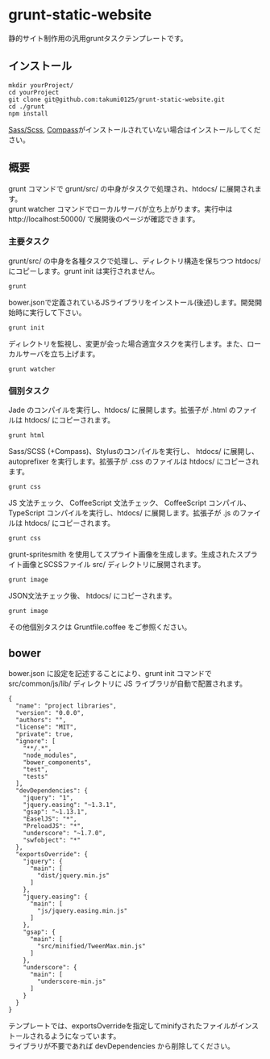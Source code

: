 grunt-static-website
===============================

静的サイト制作用の汎用gruntタスクテンプレートです。

## インストール
```
mkdir yourProject/
cd yourProject
git clone git@github.com:takumi0125/grunt-static-website.git
cd ./grunt
npm install
```
<a href="http://sass-lang.com/" target="_blank">Sass/Scss</a>, <a href="http://compass-style.org/" target="_blank">Compass</a>がインストールされていない場合はインストールしてください。

## 概要

grunt コマンドで grunt/src/ の中身がタスクで処理され、htdocs/ に展開されます。  
grunt watcher コマンドでローカルサーバが立ち上がります。実行中は http://localhost:50000/ で展開後のページが確認できます。


### 主要タスク

grunt/src/ の中身を各種タスクで処理し、ディレクトリ構造を保ちつつ htdocs/ にコピーします。grunt init は実行されません。
```
grunt
```

bower.jsonで定義されているJSライブラリをインストール(後述)します。開発開始時に実行して下さい。
```
grunt init
```

ディレクトリを監視し、変更が会った場合適宜タスクを実行します。また、ローカルサーバを立ち上げます。
```
grunt watcher
```

### 個別タスク

Jade のコンパイルを実行し、htdocs/ に展開します。拡張子が .html のファイルは htdocs/ にコピーされます。
```
grunt html
```

Sass/SCSS (+Compass)、Stylusのコンパイルを実行し、 htdocs/ に展開し、 autoprefixer を実行します。拡張子が .css のファイルは htdocs/ にコピーされます。
```
grunt css
```

JS 文法チェック、 CoffeeScript 文法チェック、 CoffeeScript コンパイル、TypeScript コンパイルを実行し、htdocs/ に展開します。拡張子が .js のファイルは htdocs/ にコピーされます。
```
grunt css
```

grunt-spritesmith を使用してスプライト画像を生成します。生成されたスプライト画像とSCSSファイル src/ ディレクトリに展開されます。
```
grunt image
```

JSON文法チェック後、 htdocs/ にコピーされます。
```
grunt image
```



その他個別タスクは Gruntfile.coffee をご参照ください。


## bower

bower.json に設定を記述することにより、grunt init コマンドで src/common/js/lib/ ディレクトリに JS ライブラリが自動で配置されます。

```
{
  "name": "project libraries",
  "version": "0.0.0",
  "authors": "",
  "license": "MIT",
  "private": true,
  "ignore": [
    "**/.*",
    "node_modules",
    "bower_components",
    "test",
    "tests"
  ],
  "devDependencies": {
    "jquery": "1",
    "jquery.easing": "~1.3.1",
    "gsap": "~1.13.1",
    "EaselJS": "*",
    "PreloadJS": "*",
    "underscore": "~1.7.0",
    "swfobject": "*"
  },
  "exportsOverride": {
    "jquery": {
      "main": [
        "dist/jquery.min.js"
      ]
    },
    "jquery.easing": {
      "main": [
        "js/jquery.easing.min.js"
      ]
    },
    "gsap": {
      "main": [
        "src/minified/TweenMax.min.js"
      ]
    },
    "underscore": {
      "main": [
        "underscore-min.js"
      ]
    }
  }
}

```

テンプレートでは、exportsOverrideを指定してminifyされたファイルがインストールされるようになっています。  
ライブラリが不要であれば devDependencies から削除してください。
